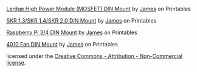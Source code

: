 [Lerdge High Power Module (MOSFET) DIN Mount](https://www.printables.com/model/212718-lerdge-high-power-module-mosfet-din-mount) by [James](https://www.printables.com/social/24267-james/about) on Printables

[SKR 1.3/SKR 1.4/SKR 2.0 DIN Mount](https://www.printables.com/model/212719-skr-13skr-14skr-20-din-mount) by [James](https://www.printables.com/social/24267-james/about) on Printables

[Raspberry Pi 3/4 DIN Mount](https://www.printables.com/model/212720-raspberry-pi-34-din-mount) by [James](https://www.printables.com/social/24267-james/about) on Printables

[4010 Fan DIN Mount](https://www.printables.com/model/210873-4010-fan-din-mount) by [James](https://www.printables.com/social/24267-james/about) on Printables

licensed under the [Creative Commons - Attribution - Non-Commercial license](https://creativecommons.org/licenses/by-nc/4.0/).
